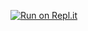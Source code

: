 [![Run on Repl.it](https://repl.it/badge/github/kuff/discordify)](https://repl.it/github/kuff/discordify)